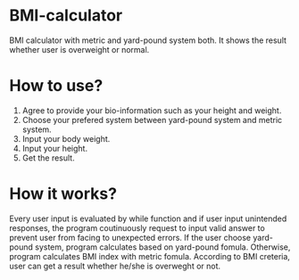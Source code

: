# BMI-calculator
BMI calculator with metric and yard-pound system both.
It shows the result whether user is overweight or normal.


# How to use?
1. Agree to provide your bio-information such as your height and weight.
2. Choose your prefered system between yard-pound system and metric system.
3. Input your body weight.
4. Input your height.
5. Get the result.

# How it works?
Every user input is evaluated by while function and if user input unintended responses, the program coutinuously request to input valid answer to prevent user from facing to unexpected errors.
If the user choose yard-pound system, program calculates based on yard-pound fomula. Otherwise, program calculates BMI index with metric fomula.
According to BMI creteria, user can get a result whether he/she is overweght or not.
